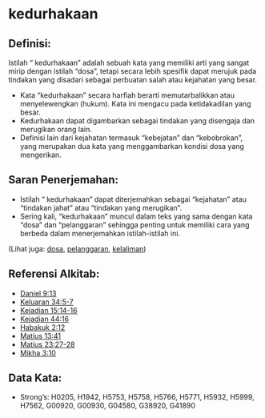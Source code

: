 # kedurhakaan

## Definisi:

Istilah “ kedurhakaan” adalah sebuah kata yang memiliki arti yang sangat mirip dengan istilah “dosa”, tetapi secara lebih spesifik dapat merujuk pada tindakan yang disadari sebagai perbuatan salah atau kejahatan yang besar.

* Kata “kedurhakaan” secara harfiah berarti memutarbalikkan atau menyelewengkan (hukum). Kata ini mengacu pada ketidakadilan yang besar.
* Kedurhakaan dapat digambarkan sebagai tindakan yang disengaja dan merugikan orang lain.
* Definisi lain dari kejahatan termasuk “kebejatan” dan “kebobrokan”, yang merupakan dua kata yang menggambarkan kondisi dosa yang mengerikan.

## Saran Penerjemahan:

* Istilah “ kedurhakaan” dapat diterjemahkan sebagai “kejahatan” atau “tindakan jahat” atau “tindakan yang merugikan”.
* Sering kali, “kedurhakaan” muncul dalam teks yang sama dengan kata “dosa” dan “pelanggaran” sehingga penting untuk memiliki cara yang berbeda dalam menerjemahkan istilah-istilah ini.

(Lihat juga: [dosa](../kt/sin.md), [pelanggaran](../kt/transgression.md), [kelaliman](../kt/trespass.md))

## Referensi Alkitab:

* [Daniel 9:13](rc://en/tn/help/dan/09/13)
* [Keluaran 34:5-7](rc://en/tn/help/exo/34/05)
* [Kejadian 15:14-16](rc://en/tn/help/gen/15/14)
* [Kejadian 44:16](rc://en/tn/help/gen/44/16)
* [Habakuk 2:12](rc://en/tn/help/hab/02/12)
* [Matius 13:41](rc://en/tn/help/mat/13/41)
* [Matius 23:27-28](rc://en/tn/help/mat/23/27)
* [Mikha 3:10](rc://en/tn/help/mic/03/10)

## Data Kata:

* Strong’s: H0205, H1942, H5753, H5758, H5766, H5771, H5932, H5999, H7562, G00920, G00930, G04580, G38920, G41890
